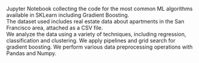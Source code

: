 Jupyter Notebook collecting the code for the most common ML algorithms available in SKLearn including Gradient Boosting.\
The dataset used includes real estate data about apartments in the San Francisco area, attached as a CSV file.\
We analyze the data using a variety of techniques, including regression, classification and clustering. We apply pipelines and grid search for gradient boosting.
We perform various data preprocessing operations with Pandas and Numpy.

